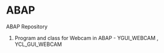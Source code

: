 ABAP
====

ABAP Repository 

1) Program and class for Webcam in ABAP - YGUI_WEBCAM , YCL_GUI_WEBCAM
